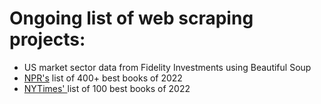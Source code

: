 # Ongoing list of web scraping projects:

- US market sector data from Fidelity Investments using Beautiful Soup
- <a href="https://apps.npr.org/best-books/#view=covers&year=2022" target="_blank"> NPR's</a> list of 400+ best books of 2022
- <a href="https://www.nytimes.com/interactive/2022/11/22/books/notable-books.html" target="_blank"> NYTimes' </a> list of 100 best books of 2022
